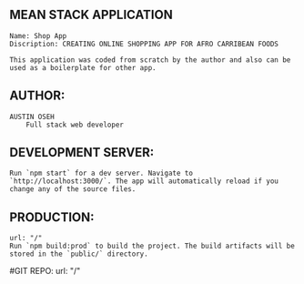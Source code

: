
## MEAN STACK APPLICATION
    Name: Shop App
    Discription: CREATING ONLINE SHOPPING APP FOR AFRO CARRIBEAN FOODS

    This application was coded from scratch by the author and also can be used as a boilerplate for other app.
## AUTHOR: 
    AUSTIN OSEH
        Full stack web developer


## DEVELOPMENT SERVER:
    Run `npm start` for a dev server. Navigate to `http://localhost:3000/`. The app will automatically reload if you change any of the source files.

## PRODUCTION:
    url: "/"
    Run `npm build:prod` to build the project. The build artifacts will be stored in the `public/` directory.

#GIT REPO: 
    url: "/"


